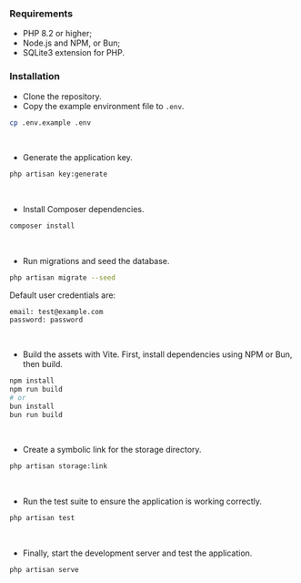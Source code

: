 
### Requirements

- PHP 8.2 or higher;
- Node.js and NPM, or Bun;
- SQLite3 extension for PHP.

### Installation

- Clone the repository.
- Copy the example environment file to `.env`.

```bash
cp .env.example .env
```

<br>

- Generate the application key.

```bash
php artisan key:generate
```

<br>

- Install Composer dependencies.

```bash
composer install
```

<br>

- Run migrations and seed the database.

```bash
php artisan migrate --seed
```

Default user credentials are:

```
email: test@example.com
password: password
```

<br>

- Build the assets with Vite. First, install dependencies using NPM or Bun, then build.

```bash
npm install
npm run build
# or
bun install
bun run build
```

<br>

- Create a symbolic link for the storage directory.

```bash
php artisan storage:link
```

<br>

- Run the test suite to ensure the application is working correctly.

```bash
php artisan test
```

<br>

- Finally, start the development server and test the application.

```bash
php artisan serve
```
